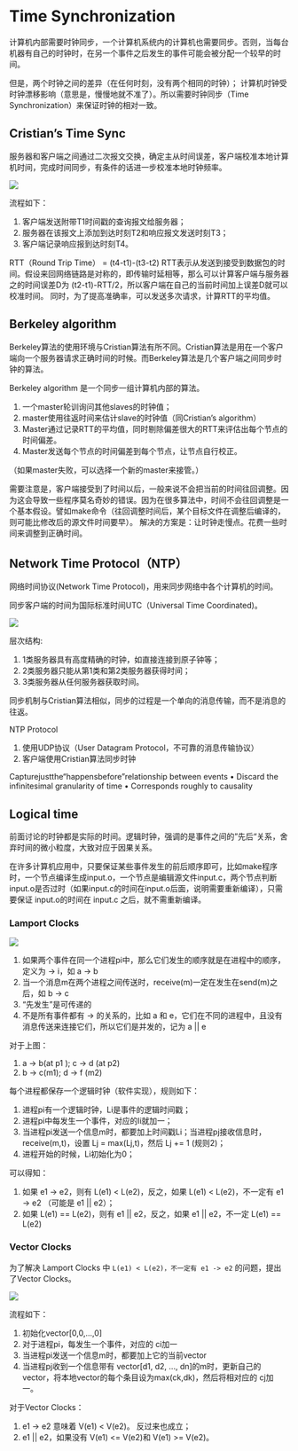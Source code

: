 # Time Synchronization

计算机内部需要时钟同步，一个计算机系统内的计算机也需要同步。否则，当每台机器有自己的时钟时，在另一个事件之后发生的事件可能会被分配一个较早的时间。

但是，两个时钟之间的差异（在任何时刻，没有两个相同的时钟）；
计算机时钟受时钟漂移影响（意思是，慢慢地就不准了）。所以需要时钟同步（Time Synchronization）来保证时钟的相对一致。


## Cristian’s Time Sync

服务器和客户端之间通过二次报文交换，确定主从时间误差，客户端校准本地计算机时间，完成时间同步，有条件的话进一步校准本地时钟频率。


![](https://upload-images.jianshu.io/upload_images/5753761-a6e87064eac4ad16.png?imageMogr2/auto-orient/strip%7CimageView2/2/w/600) 

流程如下：
1. 客户端发送附带T1时间戳的查询报文给服务器；
2. 服务器在该报文上添加到达时刻T2和响应报文发送时刻T3；
3. 客户端记录响应报到达时刻T4。

RTT（Round Trip Time） = (t4-t1)-(t3-t2)
RTT表示从发送到接受到数据包的时间。假设来回网络链路是对称的，即传输时延相等，那么可以计算客户端与服务器之的时间误差D为 (t2-t1)-RTT/2，所以客户端在自己的当前时间加上误差D就可以校准时间。
同时，为了提高准确率，可以发送多次请求，计算RTT的平均值。

## Berkeley algorithm 

Berkeley算法的使用环境与Cristian算法有所不同。Cristian算法是用在一个客户端向一个服务器请求正确时间的时候。而Berkeley算法是几个客户端之间同步时钟的算法。

Berkeley algorithm 是一个同步一组计算机内部的算法。

1. 一个master轮训询问其他slaves的时钟值；
2. master使用往返时间来估计slave的时钟值（同Cristian’s algorithm）
3. Master通过记录RTT的平均值，同时剔除偏差很大的RTT来评估出每个节点的时间偏差。
4. Master发送每个节点的时间偏差到每个节点，让节点自行校正。

（如果master失败，可以选择一个新的master来接管。）

需要注意是，客户端接受到了时间以后，一般来说不会把当前的时间往回调整。因为这会导致一些程序莫名奇妙的错误。因为在很多算法中，时间不会往回调整是一个基本假设。譬如make命令（往回调整时间后，某个目标文件在调整后编译的，则可能比修改后的源文件时间要早）。
解决的方案是：让时钟走慢点。花费一些时间来调整到正确时间。

## Network Time Protocol（NTP）

网络时间协议(Network Time Protocol)，用来同步网络中各个计算机的时间。

同步客户端的时间为国际标准时间UTC（Universal Time Coordinated)。

![](https://upload-images.jianshu.io/upload_images/5753761-eda25108874cba07.png?imageMogr2/auto-orient/strip%7CimageView2/2/w/783)

层次结构:
1. 1类服务器具有高度精确的时钟，如直接连接到原子钟等；
2. 2类服务器只能从第1类和第2类服务器获得时间；
3. 3类服务器从任何服务器获取时间。

同步机制与Cristian算法相似，同步的过程是一个单向的消息传输，而不是消息的往返。

NTP Protocol

1. 使用UDP协议（User Datagram Protocol，不可靠的消息传输协议）
2. 客户端使用Cristian算法同步时钟

Capturejustthe“happensbefore”relationship between events
• Discard the infinitesimal granularity of time • Corresponds roughly to causality
  
                           

## Logical time

前面讨论的时钟都是实际的时间。逻辑时钟，强调的是事件之间的”先后“关系，舍弃时间的微小粒度，大致对应于因果关系。

在许多计算机应用中，只要保证某些事件发生的前后顺序即可，比如make程序时，一个节点编译生成input.o，一个节点是编辑源文件input.c，两个节点判断input.o是否过时（如果input.c的时间在input.o后面，说明需要重新编译），只需要保证 input.o的时间在 input.c 之后，就不需重新编译。

### Lamport Clocks

![](https://upload-images.jianshu.io/upload_images/5753761-ed620931dbf71003.png?imageMogr2/auto-orient/strip%7CimageView2/2/w/766)

1. 如果两个事件在同一个进程pi中，那么它们发生的顺序就是在进程中的顺序，定义为 -> i，如 a -> b 
2. 当一个消息m在两个进程之间传送时，receive(m)一定在发生在send(m)之后，如 b -> c 
3. “先发生”是可传递的
4. 不是所有事件都有 -> 的关系的，比如 a 和 e，它们在不同的进程中，且没有消息传送来连接它们，所以它们是并发的，记为 a || e

对于上图：

1. a -> b(at p1 ); c -> d (at p2)
2. b -> c(m1); d -> f (m2) 

每个进程都保存一个逻辑时钟（软件实现），规则如下：
1. 进程pi有一个逻辑时钟，Li是事件的逻辑时间戳；
2. 进程pi中每发生一个事件，对应的li就加一；
3. 当进程pi发送一个信息m时，都要加上时间戳Li；当进程pj接收信息时，receive(m,t)，设置 Lj = max(Lj,t)，然后 Lj += 1 (规则2)；
4. 进程开始的时候，Li初始化为0；

可以得知：
1. 如果 e1 -> e2，则有 L(e1) < L(e2)，反之，如果 L(e1) < L(e2)，不一定有 e1 -> e2 （可能是 e1 || e2）；
2. 如果 L(e1) == L(e2)，则有 e1 || e2，反之，如果 e1 || e2，不一定 L(e1) == L(e2) 

### Vector Clocks 

为了解决 Lamport Clocks 中 `L(e1) < L(e2)，不一定有 e1 -> e2`  的问题，提出了Vector Clocks。

![](https://upload-images.jianshu.io/upload_images/5753761-5cee40db51e19656.png?imageMogr2/auto-orient/strip%7CimageView2/2/w/653) 

流程如下：
1. 初始化vector[0,0,...,0]
2. 对于进程pi，每发生一个事件，对应的 ci加一 
3. 当进程pi发送一个信息m时，都要加上它的当前vector
4. 当进程pj收到一个信息带有 vector[d1, d2, ..., dn]的m时，更新自己的vector，将本地vector的每个条目设为max(ck,dk)，然后将相对应的 cj加一。 

对于Vector Clocks：
1. e1 -> e2 意味着 V(e1) < V(e2)。 反过来也成立；
2. e1 || e2，如果没有 V(e1) <= V(e2)和 V(e1) >= V(e2)。





